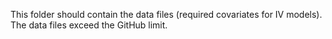 This folder should contain the data files (required covariates for IV models). The data files exceed the GitHub limit.
